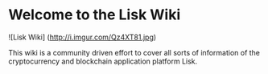 # Welcome to the Lisk Wiki


![Lisk Wiki]
(http://i.imgur.com/Qz4XT81.jpg)

This wiki is a community driven effort to cover all sorts of information of the cryptocurrency and blockchain application platform Lisk.
